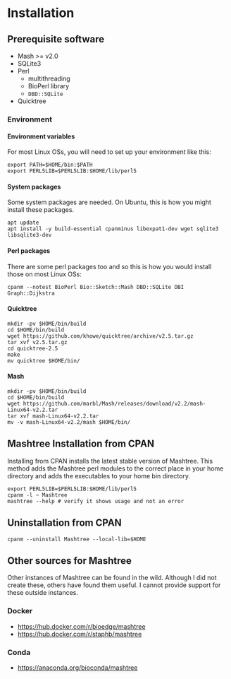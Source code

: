 # Installation

## Prerequisite software

* Mash >= v2.0
* SQLite3
* Perl
  * multithreading
  * BioPerl library
  * `DBD::SQLite`
* Quicktree

### Environment

#### Environment variables

For most Linux OSs, you will need to set up your environment like this:

    export PATH=$HOME/bin:$PATH
    export PERL5LIB=$PERL5LIB:$HOME/lib/perl5

#### System packages

Some system packages are needed.  On Ubuntu, this is how you might install these packages.

    apt update
    apt install -y build-essential cpanminus libexpat1-dev wget sqlite3 libsqlite3-dev

#### Perl packages

There are some perl packages too and so this is how you would install those on most Linux OSs:

    cpanm --notest BioPerl Bio::Sketch::Mash DBD::SQLite DBI Graph::Dijkstra

#### Quicktree

    mkdir -pv $HOME/bin/build
    cd $HOME/bin/build
    wget https://github.com/khowe/quicktree/archive/v2.5.tar.gz
    tar xvf v2.5.tar.gz 
    cd quicktree-2.5
    make
    mv quicktree $HOME/bin/

#### Mash

    mkdir -pv $HOME/bin/build
    cd $HOME/bin/build
    wget https://github.com/marbl/Mash/releases/download/v2.2/mash-Linux64-v2.2.tar
    tar xvf mash-Linux64-v2.2.tar
    mv -v mash-Linux64-v2.2/mash $HOME/bin/

## Mashtree Installation from CPAN

Installing from CPAN installs the latest stable version of Mashtree.  This method adds the Mashtree perl modules to the correct place in your home directory and adds the executables to your home bin directory.

    export PERL5LIB=$PERL5LIB:$HOME/lib/perl5
    cpanm -l ~ Mashtree
    mashtree --help # verify it shows usage and not an error

## Uninstallation from CPAN

    cpanm --uninstall Mashtree --local-lib=$HOME

## Other sources for Mashtree

Other instances of Mashtree can be found in the wild. Although I did not create these,
others have found them useful. I cannot provide support for these outside instances.

### Docker

* https://hub.docker.com/r/bioedge/mashtree
* https://hub.docker.com/r/staphb/mashtree

### Conda

* https://anaconda.org/bioconda/mashtree


